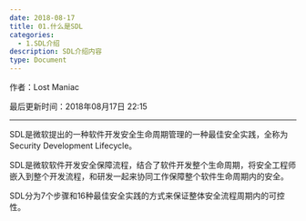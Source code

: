 ```yaml
---
date: 2018-08-17
title: 01.什么是SDL
categories:
  - 1.SDL介绍
description: SDL介绍内容
type: Document
---
```

作者：Lost Maniac

最后更新时间：2018年08月17日 22:15

------

SDL是微软提出的一种软件开发安全生命周期管理的一种最佳安全实践，全称为Security Development Lifecycle。

SDL是微软软件开发安全保障流程，结合了软件开发整个生命周期，将安全工程师嵌入到整个开发流程，和研发一起来协同工作保障整个软件生命周期内的安全。

SDL分为7个步骤和16种最佳安全实践的方式来保证整体安全流程周期内的可控性。
